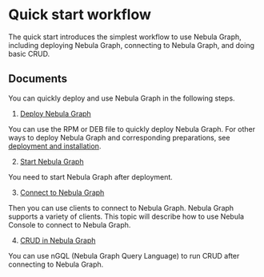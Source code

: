 # Quick start workflow

The quick start introduces the simplest workflow to use Nebula Graph, including deploying Nebula Graph, connecting to Nebula Graph, and doing basic CRUD.

## Documents

You can quickly deploy and use Nebula Graph in the following steps.

1. [Deploy Nebula Graph](../4.deployment-and-installation/2.compile-and-install-nebula-graph/2.install-nebula-graph-by-rpm-or-deb.md)

  You can use the RPM or DEB file to quickly deploy Nebula Graph. For other ways to deploy Nebula Graph and corresponding preparations, see [deployment and installation](../4.deployment-and-installation/1.resource-preparations.md).

2. [Start Nebula Graph](5.start-stop-service.md)

  You need to start Nebula Graph after deployment.

3. [Connect to Nebula Graph](3.connect-to-nebula-graph.md)

  Then you can use clients to connect to Nebula Graph. Nebula Graph supports a variety of clients. This topic will describe how to use Nebula Console to connect to Nebula Graph.

4. [CRUD in Nebula Graph](4.nebula-graph-crud.md)

  You can use nGQL (Nebula Graph Query Language) to run CRUD after connecting to Nebula Graph.
